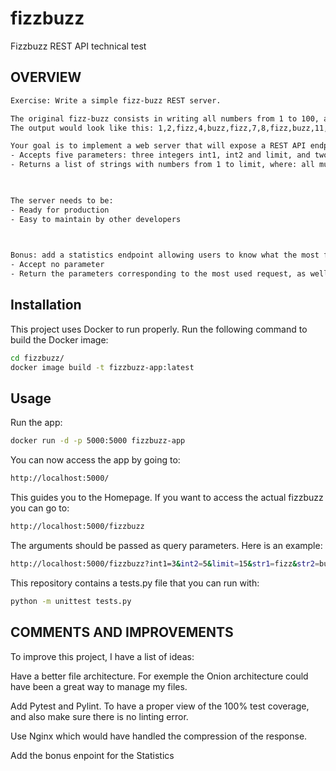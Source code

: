 # fizzbuzz
Fizzbuzz REST API technical test

## OVERVIEW
```bash
Exercise: Write a simple fizz-buzz REST server. 

The original fizz-buzz consists in writing all numbers from 1 to 100, and just replacing all multiples of 3 by fizz, all multiples of 5 by buzz, and all multiples of 15 by fizzbuzz. 
The output would look like this: 1,2,fizz,4,buzz,fizz,7,8,fizz,buzz,11,fizz,13,14,fizzbuzz,16,....

Your goal is to implement a web server that will expose a REST API endpoint that:
- Accepts five parameters: three integers int1, int2 and limit, and two strings str1 and str2.
- Returns a list of strings with numbers from 1 to limit, where: all multiples of int1 are replaced by str1, all multiples of int2 are replaced by str2, all multiples of int1 and int2 are replaced by str1str2.

 

The server needs to be:
- Ready for production
- Easy to maintain by other developers

 

Bonus: add a statistics endpoint allowing users to know what the most frequent request has been. This endpoint should:
- Accept no parameter
- Return the parameters corresponding to the most used request, as well as the number of hits for this request"
```

## Installation

This project uses Docker to run properly. Run the following command to build the Docker image:


```bash
cd fizzbuzz/
docker image build -t fizzbuzz-app:latest
```

## Usage

Run the app:
```bash
docker run -d -p 5000:5000 fizzbuzz-app
```

You can now access the app by going to:
```bash
http://localhost:5000/
```
This guides you to the Homepage. If you want to access the actual fizzbuzz you can go to:
```bash
http://localhost:5000/fizzbuzz
```
The arguments should be passed as query parameters. Here is an example:
```bash
http://localhost:5000/fizzbuzz?int1=3&int2=5&limit=15&str1=fizz&str2=buzz
```

This repository contains a tests.py file that you can run with:
```bash
python -m unittest tests.py
```

## COMMENTS AND IMPROVEMENTS

To improve this project, I have a list of ideas:

Have a better file architecture. For exemple the Onion architecture could have been a great way to manage my files.

Add Pytest and Pylint. To have a proper view of the 100% test coverage, and also make sure there is no linting error.

Use Nginx which would have handled the compression of the response.

Add the bonus enpoint for the Statistics